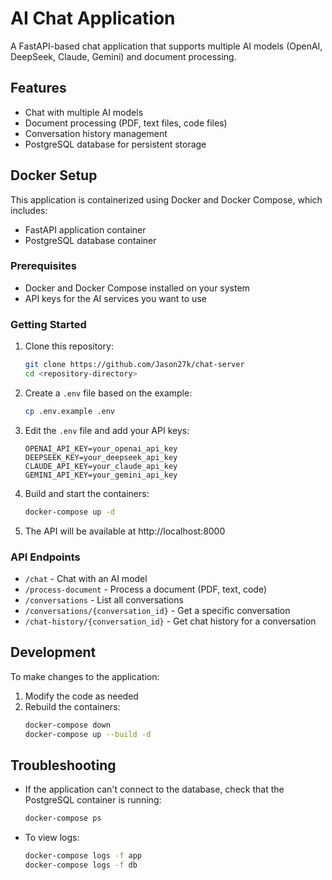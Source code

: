 # AI Chat Application

A FastAPI-based chat application that supports multiple AI models (OpenAI, DeepSeek, Claude, Gemini) and document processing.

## Features

- Chat with multiple AI models
- Document processing (PDF, text files, code files)
- Conversation history management
- PostgreSQL database for persistent storage

## Docker Setup

This application is containerized using Docker and Docker Compose, which includes:

- FastAPI application container
- PostgreSQL database container

### Prerequisites

- Docker and Docker Compose installed on your system
- API keys for the AI services you want to use

### Getting Started

1. Clone this repository:

   ```bash
   git clone https://github.com/Jason27k/chat-server
   cd <repository-directory>
   ```

2. Create a `.env` file based on the example:

   ```bash
   cp .env.example .env
   ```

3. Edit the `.env` file and add your API keys:

   ```
   OPENAI_API_KEY=your_openai_api_key
   DEEPSEEK_KEY=your_deepseek_api_key
   CLAUDE_API_KEY=your_claude_api_key
   GEMINI_API_KEY=your_gemini_api_key
   ```

4. Build and start the containers:

   ```bash
   docker-compose up -d
   ```

5. The API will be available at http://localhost:8000

### API Endpoints

- `/chat` - Chat with an AI model
- `/process-document` - Process a document (PDF, text, code)
- `/conversations` - List all conversations
- `/conversations/{conversation_id}` - Get a specific conversation
- `/chat-history/{conversation_id}` - Get chat history for a conversation

## Development

To make changes to the application:

1. Modify the code as needed
2. Rebuild the containers:
   ```bash
   docker-compose down
   docker-compose up --build -d
   ```

## Troubleshooting

- If the application can't connect to the database, check that the PostgreSQL container is running:

  ```bash
  docker-compose ps
  ```

- To view logs:
  ```bash
  docker-compose logs -f app
  docker-compose logs -f db
  ```
